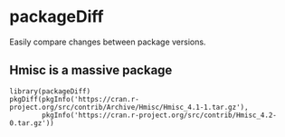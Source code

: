 # packageDiff
Easily compare changes between package versions.

## Hmisc is a massive package

```
library(packageDiff)
pkgDiff(pkgInfo('https://cran.r-project.org/src/contrib/Archive/Hmisc/Hmisc_4.1-1.tar.gz'),
        pkgInfo('https://cran.r-project.org/src/contrib/Hmisc_4.2-0.tar.gz'))
```

